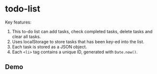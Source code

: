 # todo-list

Key features:
1. This to-do list can add tasks, check completed tasks, delete tasks and clear all tasks.
2. Uses localStorage to store tasks that has been key-ed into the list.
3. Each task is stored as a JSON object.
4. Each `<li>` tag contains a unique ID, generated with `Date.now()`.

## Demo
<a href="http://minseokim.byethost11.com/todo.html"></a>